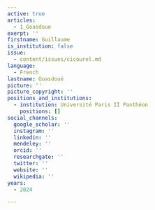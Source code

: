```yaml
---
active: true
articles:
  - 1_Goasdoue
exerpt: ''
firstname: Guillaume
is_institution: false
issue:
  - content/issues/cicourel.md
language:
  - French
lastname: Goasdoué
picture: ''
picture_copyright: ''
positions_and_institutions:
  - institution: Université Paris II Panthéon
    positions: []
social_channels:
  google_scholar: ''
  instagram: ''
  linkedin: ''
  mendeley: ''
  orcid: ''
  researchgate: ''
  twitter: ''
  website: ''
  wikipedia: ''
years:
  - 2024

---
```

